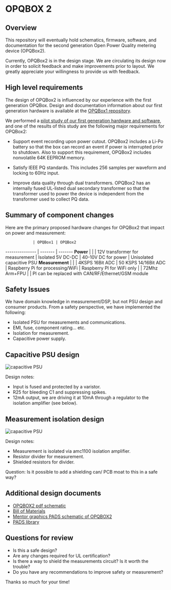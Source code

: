 OPQBOX 2
========

Overview
--------

This repository will eventually hold schematics, firmware, software, and documentation for the second generation Open Power Quality metering device (OPQBox2). 

Currently, OPQBox2 is in the design stage.  We are circulating its design now in order to solicit feedback and make improvements prior to layout. We greatly appreciate your willingness to provide us with feedback.

High level requirements
-----------------------

The design of OPQBox2 is influenced by our experience with the first generation OPQBox.  Design and documentation information about our first generation hardware is available at the [OPQBox1 repository](https://github.com/openpowerquality/opqbox1). 

We performed a [pilot study of our first generation hardware and software](http://openpowerquality.org/technology/g1-pilot-study.html), and one of the results of this study are the following major requirements for OPQBox2:

  * Support event recording upon power cutout. OPQBox2 includes a Li-Po battery so that the box can record an event if power is interrupted prior to shutdown. Also to support this requirement, OPQBox2 includes nonvolatile 64K EEPROM memory.
  
  * Satisfy IEEE PQ standards.  This includes 256 samples per waveform and locking to 60Hz input.
  
  * Improve data quality through dual transformers. OPQBox2 has an internally fused UL-listed dual secondary transformer so that the transformer used to power the device is independent from the transformer used to collect PQ data.
  
Summary of component changes
----------------------------

Here are the primary proposed hardware changes for OPQBox2 that impact on power and measurement:

 
                | OPQBox1 | OPQBox2
--------------- | ------- | -------
**Power**       |         | 
                | 12V transformer for measurement | Isolated 5V DC-DC
                | 40-10V DC for power | Unisolated capacitive PSU
**Measurement** |         |
                | 4KSPS 16Bit ADC | 50 KSPS 14/16Bit ADC
                | Raspberry Pi for processing/WiFi | Raspberry PI for WiFi only
                |         | 72Mhz Arm+FPU
                |         | PI can be replaced with CAN/RF/Ethernet/GSM module
      


Safety Issues
-------------

We have domain knowledge in measurement/DSP, but not PSU design and consumer products. From a safety perspective, we have implemented the following:

  * Isolated PSU for measurements and communications.
  * EMI, fuse, component rating... etc.
  * Isolation for measurement.
  * Capacitive power supply.
  
Capacitive PSU design
---------------------

![capacitive PSU](https://raw.githubusercontent.com/openpowerquality/opqbox2/master/images/capacitive-psu.png)

Design notes:

  * Input is fused and protected by a varistor. 
  * R25 for bleeding C1 and suppressing spikes.
  * 12mA output, we are driving it at 10mA through a regulator to the isolation amplifier (see below).

Measurement isolation design
----------------------------

![capacitive PSU](https://raw.githubusercontent.com/openpowerquality/opqbox2/master/images/measurement-isolation.png)


Design notes:

  * Measurement is isolated via amc1100 isolation amplifier.
  * Resistor divider for measurement.
  * Shielded resistors for divider.

Question: Is it possible to add a shielding can/ PCB moat to this in a safe way?

Additional design documents
---------------------------

 
  * [OPQBOX2 pdf schematic](https://rawgit.com/openpowerquality/opqbox2/master/Schematics/opq2.pdf)
  * [Bill of Materials](https://raw.githubusercontent.com/openpowerquality/opqbox2/master/Schematics/BOM.txt)
   * [Mentor graphics PADS schematic of OPQBOX2](https://github.com/openpowerquality/opqbox2/blob/master/Schematics/opq2.sch)
   * [PADS library](https://github.com/openpowerquality/opqbox2/tree/master/Schematics/Library)
  
Questions for review
---------------------

  * Is this a safe design?
  * Are any changes required for UL certification?
  * Is there a way to shield the measurements circuit? Is it worth the trouble?
  * Do you have any recommendations to improve safety or measurement?
  
Thanks so much for your time!